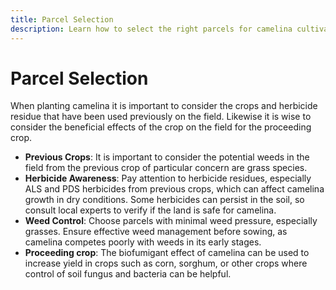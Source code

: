 ```yaml
---
title: Parcel Selection
description: Learn how to select the right parcels for camelina cultivation to ensure optimal growth and yield.
---
```

# Parcel Selection

When planting camelina it is important to consider the crops and herbicide residue that have been used previously on the field. Likewise it is wise to consider the beneficial effects of the crop on the field for the proceeding crop. 

- **Previous Crops**: It is important to consider the potential weeds in the field from the previous crop of particular concern are grass species. 
- **Herbicide Awareness**: Pay attention to herbicide residues, especially ALS and PDS herbicides from previous crops, which can affect camelina growth in dry conditions. Some herbicides can persist in the soil, so consult local experts to verify if the land is safe for camelina.
- **Weed Control**: Choose parcels with minimal weed pressure, especially grasses. Ensure effective weed management before sowing, as camelina competes poorly with weeds in its early stages.
- **Proceeding crop**: The biofumigant effect of camelina can be used to increase yield in crops such as corn, sorghum, or other crops where control of soil fungus and bacteria can be helpful.